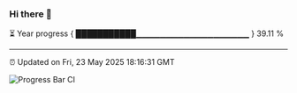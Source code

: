 ### Hi there 👋

⏳ Year progress { ███████████▁▁▁▁▁▁▁▁▁▁▁▁▁▁▁▁▁▁▁ } 39.11 %

---

⏰ Updated on Fri, 23 May 2025 18:16:31 GMT

![Progress Bar CI](https://github.com/code-lakshay/GitHub-Actions-Demo/workflows/Progress%20Bar%20CI/badge.svg)
